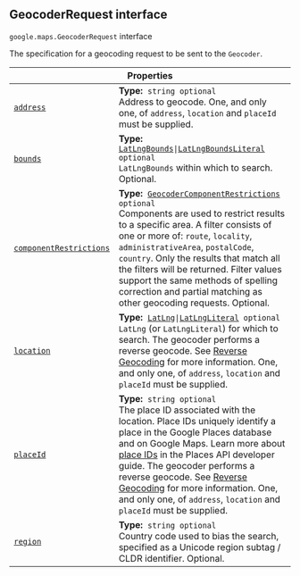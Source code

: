 
<devsite-heading text=" GeocoderRequest interface" for="GeocoderRequest" level="h2" link="" toc="" back-to-top=""><h2 id="GeocoderRequest" is-upgraded="">GeocoderRequest interface</h2></devsite-heading>
<p>
<code translate="no" dir="ltr"><span itemprop="path">google.maps</span>.<span itemprop="name">GeocoderRequest</span></code>
interface
</p>
<p>The specification for a geocoding request to be sent to the <code translate="no" dir="ltr">Geocoder</code>.</p>
<div class="devsite-table-wrapper"><table class="properties responsive" summary="interface GeocoderRequest - Properties">
<thead>
<tr><th colspan="2">Properties</th>
</tr></thead>
<tbody>
<tr id="GeocoderRequest.address">
<td itemprop="property"><code translate="no" dir="ltr"><a class="secret-link" href="#GeocoderRequest.address"><span>address</span></a></code></td>
<td><div><strong>Type:</strong>&nbsp; <code translate="no" dir="ltr">string <span class="optional-type-annotation">optional</span></code></div>
<div class="desc">Address to geocode. One, and only one, of <code translate="no" dir="ltr">address</code>, <code translate="no" dir="ltr">location</code> and <code translate="no" dir="ltr">placeId</code> must be supplied.</div></td>
</tr>
<tr id="GeocoderRequest.bounds">
<td itemprop="property"><code translate="no" dir="ltr"><a class="secret-link" href="#GeocoderRequest.bounds"><span>bounds</span></a></code></td>
<td><div><strong>Type:</strong>&nbsp; <code translate="no" dir="ltr"><a href="LatLngBounds.md">LatLngBounds</a>|<a href="LatLngBoundsLiteral.md">LatLngBoundsLiteral</a> <span class="optional-type-annotation">optional</span></code></div>
<div class="desc"><code translate="no" dir="ltr">LatLngBounds</code> within which to search. Optional.</div></td>
</tr>
<tr id="GeocoderRequest.componentRestrictions">
<td itemprop="property"><code translate="no" dir="ltr"><a class="secret-link" href="#GeocoderRequest.componentRestrictions"><span>componentRestrictions</span></a></code></td>
<td><div><strong>Type:</strong>&nbsp; <code translate="no" dir="ltr"><a href="GeocoderComponentRestrictions.md">GeocoderComponentRestrictions</a> <span class="optional-type-annotation">optional</span></code></div>
<div class="desc">Components are used to restrict results to a specific area. A filter consists of one or more of: <code translate="no" dir="ltr">route</code>, <code translate="no" dir="ltr">locality</code>, <code translate="no" dir="ltr">administrativeArea</code>, <code translate="no" dir="ltr">postalCode</code>, <code translate="no" dir="ltr">country</code>. Only the results that match all the filters will be returned. Filter values support the same methods of spelling correction and partial matching as other geocoding requests. Optional.</div></td>
</tr>
<tr id="GeocoderRequest.location">
<td itemprop="property"><code translate="no" dir="ltr"><a class="secret-link" href="#GeocoderRequest.location"><span>location</span></a></code></td>
<td><div><strong>Type:</strong>&nbsp; <code translate="no" dir="ltr"><a href="LatLng.md">LatLng</a>|<a href="LatLngLiteral.md">LatLngLiteral</a> <span class="optional-type-annotation">optional</span></code></div>
<div class="desc"><code translate="no" dir="ltr">LatLng</code> (or <code translate="no" dir="ltr">LatLngLiteral</code>) for which to search. The geocoder performs a reverse geocode. See <a href="/maps/documentation/javascript/geocoding#ReverseGeocoding"> Reverse Geocoding</a> for more information. One, and only one, of <code translate="no" dir="ltr">address</code>, <code translate="no" dir="ltr">location</code> and <code translate="no" dir="ltr">placeId</code> must be supplied.</div></td>
</tr>
<tr id="GeocoderRequest.placeId">
<td itemprop="property"><code translate="no" dir="ltr"><a class="secret-link" href="#GeocoderRequest.placeId"><span>placeId</span></a></code></td>
<td><div><strong>Type:</strong>&nbsp; <code translate="no" dir="ltr">string <span class="optional-type-annotation">optional</span></code></div>
<div class="desc">The place ID associated with the location. Place IDs uniquely identify a place in the Google Places database and on Google Maps. Learn more about <a href="/places/place-id">place IDs</a> in the Places API developer guide. The geocoder performs a reverse geocode. See <a href="/maps/documentation/javascript/geocoding#ReverseGeocoding"> Reverse Geocoding</a> for more information. One, and only one, of <code translate="no" dir="ltr">address</code>, <code translate="no" dir="ltr">location</code> and <code translate="no" dir="ltr">placeId</code> must be supplied.</div></td>
</tr>
<tr id="GeocoderRequest.region">
<td itemprop="property"><code translate="no" dir="ltr"><a class="secret-link" href="#GeocoderRequest.region"><span>region</span></a></code></td>
<td><div><strong>Type:</strong>&nbsp; <code translate="no" dir="ltr">string <span class="optional-type-annotation">optional</span></code></div>
<div class="desc">Country code used to bias the search, specified as a Unicode region subtag / CLDR identifier. Optional.</div></td>
</tr>
</tbody>
</table></div>
